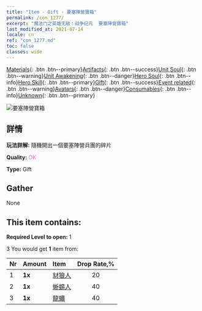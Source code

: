 ```yaml
---
title: "Item - Gift - 要塞陣營寶箱"
permalink: /con_1277/
excerpt: "魔法门之英雄无敌：战争纪元  要塞陣營寶箱"
last_modified_at: 2021-07-14
locale: cn
ref: "con_1277.md"
toc: false
classes: wide
---
```

 [Materials](/ItemsCN/){: .btn .btn--primary}[Artifacts](/ItemsCN/Artifacts/){: .btn .btn--success}[Unit Soul](/ItemsCN/UnitSoul/){: .btn .btn--warning}[Unit Awakening](/ItemsCN/UnitAwakening/){: .btn .btn--danger}[Hero Soul](/ItemsCN/HeroSoul/){: .btn .btn--info}[Hero Skill](/ItemsCN/HeroSkill/){: .btn .btn--primary}[Gift](/ItemsCN/Gift/){: .btn .btn--success}[Event related](/ItemsCN/Events/){: .btn .btn--warning}[Avatars](/ItemsCN/Avatars/){: .btn .btn--danger}[Consumables](/ItemsCN/Consumables/){: .btn .btn--info}[Unknown](/ItemsCN/Unknown/){: .btn .btn--primary}

 ![要塞陣營寶箱](/images/t/i_904009.png)

## 詳情
 **玩法詳解:** 隨機開出一個要塞陣營兵團的碎片

 **Quality:** <span style="color: #DA70D6">OK</span>

 **Type:** Gift

## Gather

  None

## This item contains:

 **Required Level to open:** 1

 3 You would get **1** item  from:

  | Nr | Amount |     Item    | Drop Rate,% |
  |:---|:-------|:------------|:---------:|
  | 1 |  **1x** | [豺狼人](/cn/Items/unt_253/) | 20 | 
  | 2 |  **1x** | [蜥蜴人](/cn/Items/unt_254/) | 40 | 
  | 3 |  **1x** | [龍蠅](/cn/Items/unt_255/) | 40 | 
